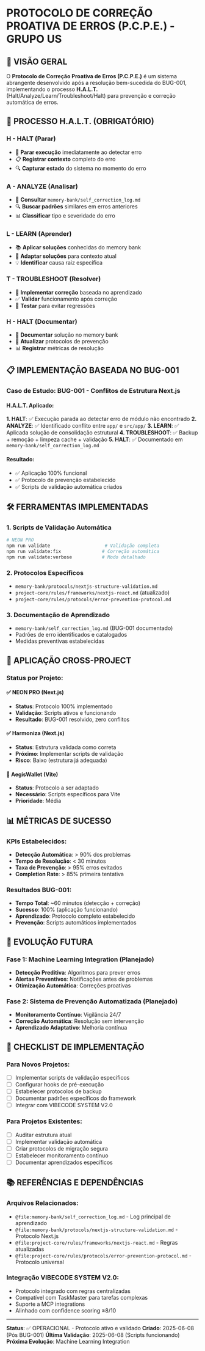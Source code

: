 # PROTOCOLO DE CORREÇÃO PROATIVA DE ERROS (P.C.P.E.) - GRUPO US

## 🎯 VISÃO GERAL

O **Protocolo de Correção Proativa de Erros (P.C.P.E.)** é um sistema abrangente desenvolvido após a resolução bem-sucedida do BUG-001, implementando o processo **H.A.L.T.** (Halt/Analyze/Learn/Troubleshoot/Halt) para prevenção e correção automática de erros.

## 🚨 PROCESSO H.A.L.T. (OBRIGATÓRIO)

### **H - HALT (Parar)**
- 🛑 **Parar execução** imediatamente ao detectar erro
- 📋 **Registrar contexto** completo do erro
- 🔍 **Capturar estado** do sistema no momento do erro

### **A - ANALYZE (Analisar)**
- 🧠 **Consultar** `memory-bank/self_correction_log.md`
- 🔍 **Buscar padrões** similares em erros anteriores
- 📊 **Classificar** tipo e severidade do erro

### **L - LEARN (Aprender)**
- 📚 **Aplicar soluções** conhecidas do memory bank
- 🔄 **Adaptar soluções** para contexto atual
- 💡 **Identificar** causa raiz específica

### **T - TROUBLESHOOT (Resolver)**
- 🔧 **Implementar correção** baseada no aprendizado
- ✅ **Validar** funcionamento após correção
- 🧪 **Testar** para evitar regressões

### **H - HALT (Documentar)**
- 📝 **Documentar** solução no memory bank
- 🎯 **Atualizar** protocolos de prevenção
- 📊 **Registrar** métricas de resolução

## 📋 IMPLEMENTAÇÃO BASEADA NO BUG-001

### **Caso de Estudo: BUG-001 - Conflitos de Estrutura Next.js**

#### **H.A.L.T. Aplicado:**

**1. HALT**: ✅ Execução parada ao detectar erro de módulo não encontrado
**2. ANALYZE**: ✅ Identificado conflito entre `app/` e `src/app/`
**3. LEARN**: ✅ Aplicada solução de consolidação estrutural
**4. TROUBLESHOOT**: ✅ Backup + remoção + limpeza cache + validação
**5. HALT**: ✅ Documentado em `memory-bank/self_correction_log.md`

#### **Resultado**: 
- ✅ Aplicação 100% funcional
- ✅ Protocolo de prevenção estabelecido
- ✅ Scripts de validação automática criados

## 🛠️ FERRAMENTAS IMPLEMENTADAS

### **1. Scripts de Validação Automática**
```bash
# NEON PRO
npm run validate                    # Validação completa
npm run validate:fix               # Correção automática
npm run validate:verbose           # Modo detalhado
```

### **2. Protocolos Específicos**
- `memory-bank/protocols/nextjs-structure-validation.md`
- `project-core/rules/frameworks/nextjs-react.md` (atualizado)
- `project-core/rules/protocols/error-prevention-protocol.md`

### **3. Documentação de Aprendizado**
- `memory-bank/self_correction_log.md` (BUG-001 documentado)
- Padrões de erro identificados e catalogados
- Medidas preventivas estabelecidas

## 🎯 APLICAÇÃO CROSS-PROJECT

### **Status por Projeto:**

#### **✅ NEON PRO (Next.js)**
- **Status**: Protocolo 100% implementado
- **Validação**: Scripts ativos e funcionando
- **Resultado**: BUG-001 resolvido, zero conflitos

#### **✅ Harmoniza (Next.js)**
- **Status**: Estrutura validada como correta
- **Próximo**: Implementar scripts de validação
- **Risco**: Baixo (estrutura já adequada)

#### **🔄 AegisWallet (Vite)**
- **Status**: Protocolo a ser adaptado
- **Necessário**: Scripts específicos para Vite
- **Prioridade**: Média

## 📊 MÉTRICAS DE SUCESSO

### **KPIs Estabelecidos:**
- **Detecção Automática**: > 90% dos problemas
- **Tempo de Resolução**: < 30 minutos
- **Taxa de Prevenção**: > 95% erros evitados
- **Completion Rate**: > 85% primeira tentativa

### **Resultados BUG-001:**
- **Tempo Total**: ~60 minutos (detecção + correção)
- **Sucesso**: 100% (aplicação funcionando)
- **Aprendizado**: Protocolo completo estabelecido
- **Prevenção**: Scripts automáticos implementados

## 🔮 EVOLUÇÃO FUTURA

### **Fase 1: Machine Learning Integration (Planejado)**
- **Detecção Preditiva**: Algoritmos para prever erros
- **Alertas Preventivos**: Notificações antes de problemas
- **Otimização Automática**: Correções proativas

### **Fase 2: Sistema de Prevenção Automatizada (Planejado)**
- **Monitoramento Contínuo**: Vigilância 24/7
- **Correção Automática**: Resolução sem intervenção
- **Aprendizado Adaptativo**: Melhoria contínua

## 🎯 CHECKLIST DE IMPLEMENTAÇÃO

### **Para Novos Projetos:**
- [ ] Implementar scripts de validação específicos
- [ ] Configurar hooks de pré-execução
- [ ] Estabelecer protocolos de backup
- [ ] Documentar padrões específicos do framework
- [ ] Integrar com VIBECODE SYSTEM V2.0

### **Para Projetos Existentes:**
- [ ] Auditar estrutura atual
- [ ] Implementar validação automática
- [ ] Criar protocolos de migração segura
- [ ] Estabelecer monitoramento contínuo
- [ ] Documentar aprendizados específicos

## 📚 REFERÊNCIAS E DEPENDÊNCIAS

### **Arquivos Relacionados:**
- `@file:memory-bank/self_correction_log.md` - Log principal de aprendizado
- `@file:memory-bank/protocols/nextjs-structure-validation.md` - Protocolo Next.js
- `@file:project-core/rules/frameworks/nextjs-react.md` - Regras atualizadas
- `@file:project-core/rules/protocols/error-prevention-protocol.md` - Protocolo universal

### **Integração VIBECODE SYSTEM V2.0:**
- Protocolo integrado com regras centralizadas
- Compatível com TaskMaster para tarefas complexas
- Suporte a MCP integrations
- Alinhado com confidence scoring ≥8/10

---

**Status**: ✅ OPERACIONAL - Protocolo ativo e validado
**Criado**: 2025-06-08 (Pós BUG-001)
**Última Validação**: 2025-06-08 (Scripts funcionando)
**Próxima Evolução**: Machine Learning Integration
